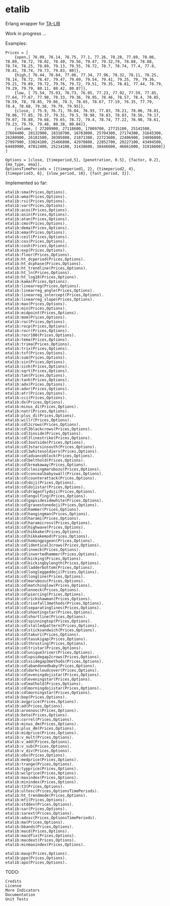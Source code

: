 etalib
==========

Erlang wrapper for [TA-LIB](http://ta-lib.org)

Work in progress ...

Examples:

	Prices = [
		{open,[ 76.09, 76.14, 76.75, 77.1, 77.26, 78.28, 77.69, 78.06, 78.09, 78.72, 78.02, 78.49, 79.56, 79.47, 79.32,79, 78.88, 78.88, 78.74, 78.25, 78.89, 79.13, 79.55, 78.72, 78.7, 78.74, 77.4, 77.8, 78.41, 78.74, 79.73, 79.83, 80]},
		{high,[ 76.44, 76.84, 77.06, 77.34, 77.96, 78.32, 78.11, 78.25, 78.14, 78.72, 78.47, 79.47, 79.69, 79.54, 79.41, 79.25, 79, 79.36, 79.21, 79.09, 79.72, 79.76, 79.72, 79.51, 79.35, 78.81, 77.44, 78.79, 79.29, 79.79, 80.11, 80.42, 80.87]},
		{low, [ 75.54, 75.93, 76.73, 76.05, 77.23, 77.92, 77.59, 77.85, 77.64, 77.67, 77.98, 78.33, 79.36, 78.95, 78.46, 78.57, 78.4, 78.85, 78.59, 78, 78.85, 79.06, 78.3, 78.65, 78.67, 77.19, 76.35, 77.79, 78.4, 78.68, 79.38, 79.79, 79.95]},
		{close, [ 75.9, 76.71, 76.84, 76.93, 77.83, 78.21, 78.06, 78.01, 78.06, 77.85, 78.37, 79.31, 79.5, 78.98, 78.83, 78.83, 78.56, 79.17, 79.07, 78.88, 79.68, 79.65, 78.72, 79.4, 78.74, 77.22, 76.98, 78.61, 79.23, 79.79, 79.48, 80.38, 80.84]},
		{volume, [ 27209900, 27118600, 17809700, 27715100, 25141500, 27604400, 28132900, 18310700, 16763000, 25704300, 27174300, 31645300, 26280900, 26181500, 30305000, 21871300, 22723600, 22406900, 24896000, 27997900, 33024100, 25466800, 42970800, 22852700, 20227100, 43494500, 64489900, 47812400, 25214100, 31438600, 38446600, 46661000, 31916600]}
	]

	Options = [close, {timeperiod,5}, {penetration, 0.5}, {factor, 0.2}, {ma_type, ema}].
	OptionsTimePeriods = [{timeperiod1, 2}, {timeperiod2, 4}, {timeperiod3, 6}, {slow_period, 10}, {fast_period, 3}].

Implemented so far:

	etalib:sma(Prices,Options).
	etalib:wma(Prices,Options).
	etalib:rsi(Prices,Options).
	etalib:var(Prices,Options).
	etalib:acos(Prices,Options).
	etalib:asin(Prices,Options).
	etalib:atan(Prices,Options).
	etalib:cmo(Prices,Options).
	etalib:dema(Prices,Options).
	etalib:ema(Prices,Options).
	etalib:ceil(Prices,Options).
	etalib:cos(Prices,Options).
	etalib:cosh(Prices,Options).
	etalib:exp(Prices,Options).
	etalib:floor(Prices,Options).
	etalib:ht_dcperiod(Prices,Options).
	etalib:ht_dcphase(Prices,Options).
	etalib:ht_trendline(Prices,Options).
	etalib:ht_ln(Prices,Options).
	etalib:ht_log10(Prices,Options).
	etalib:kama(Prices,Options).
	etalib:linearreg(Prices,Options).
	etalib:linearreg_angle(Prices,Options).
	etalib:linearreg_intercept(Prices,Options).
	etalib:linearreg_slope(Prices,Options).
	etalib:max(Prices,Options).
	etalib:min(Prices,Options).
	etalib:midpoint(Prices,Options).
	etalib:mom(Prices,Options).
	etalib:roc(Prices,Options).
	etalib:rocp(Prices,Options).
	etalib:rocr(Prices,Options).
	etalib:rocr100(Prices,Options).
	etalib:tema(Prices,Options).
	etalib:trima(Prices,Options).
	etalib:trix(Prices,Options).
	etalib:tsf(Prices,Options).
	etalib:sum(Prices,Options).
	etalib:sin(Prices,Options).
	etalib:sinh(Prices,Options).
	etalib:sqrt(Prices,Options).
	etalib:tan(Prices,Options).
	etalib:tanh(Prices,Options).
	etalib:adx(Prices,Options).
	etalib:adxr(Prices,Options).
	etalib:atr(Prices,Options).
	etalib:cci(Prices,Options).
	etalib:dx(Prices,Options).
	etalib:minus_di(Prices,Options).
	etalib:natr(Prices,Options).
	etalib:plus_di(Prices,Options).
	etalib:willr(Prices,Options).
	etalib:cdl2crows(Prices,Options).
	etalib:cdl3blackcrows(Prices,Options).
	etalib:cdl3inside(Prices,Options).
	etalib:cdl3linestrike(Prices,Options).
	etalib:cdl3outside(Prices,Options).
	etalib:cdl3starsinsouth(Prices,Options).
	etalib:cdl3whitesoldiers(Prices,Options).
	etalib:cdladvanceblock(Prices,Options).
	etalib:cdlbelthold(Prices,Options).
	etalib:cdlbreakaway(Prices,Options).
	etalib:cdlclosingmarubozu(Prices,Options).
	etalib:cdlconcealbabyswall(Prices,Options).
	etalib:cdlcounterattack(Prices,Options).
	etalib:cdldoji(Prices,Options).
	etalib:cdldojistar(Prices,Options).
	etalib:cdldragonflydoji(Prices,Options).
	etalib:cdlengulfing(Prices,Options).
	etalib:cdlgapsidesidewhite(Prices,Options).
	etalib:cdlgravestonedoji(Prices,Options).
	etalib:cdlhammer(Prices,Options).
	etalib:cdlhangingman(Prices,Options).
	etalib:cdlharami(Prices,Options).
	etalib:cdlharamicross(Prices,Options).
	etalib:cdlhighwave(Prices,Options).
	etalib:cdlhikkake(Prices,Options).
	etalib:cdlhikkakemod(Prices,Options).
	etalib:cdlhomingpigeon(Prices,Options).
	etalib:cdlidentical3crows(Prices,Options).
	etalib:cdlinneck(Prices,Options).
	etalib:cdlinvertedhammer(Prices,Options).
	etalib:cdlkicking(Prices,Options).
	etalib:cdlkickingbylength(Prices,Options).
	etalib:cdlladderbottom(Prices,Options).
	etalib:cdllongleggeddoji(Prices,Options).
	etalib:cdllongline(Prices,Options).
	etalib:cdlmarubozu(Prices,Options).
	etalib:cdlmatchinglow(Prices,Options).
	etalib:cdlonneck(Prices,Options).
	etalib:cdlpiercing(Prices,Options).
	etalib:cdlrickshawman(Prices,Options).
	etalib:cdlrisefall3methods(Prices,Options).
	etalib:cdlseparatinglines(Prices,Options).
	etalib:cdlshootingstar(Prices,Options).
	etalib:cdlshortline(Prices,Options).
	etalib:cdlspinningtop(Prices,Options).
	etalib:cdlstalledpattern(Prices,Options).
	etalib:cdlsticksandwich(Prices,Options).
	etalib:cdltakuri(Prices,Options).
	etalib:cdltasukigap(Prices,Options).
	etalib:cdlthrusting(Prices,Options).
	etalib:cdltristar(Prices,Options).
	etalib:cdlunique3river(Prices,Options).
	etalib:cdlupsidegap2crows(Prices,Options).
	etalib:cdlxsidegap3methods(Prices,Options).
	etalib:cdlabandonedbaby(Prices,Options).
	etalib:cdldarkcloudcover(Prices,Options).
	etalib:cdleveningdojistar(Prices,Options).
	etalib:cdleveningstar(Prices,Options).
	etalib:cdlmathold(Prices,Options).
	etalib:cdlmorningdojistar(Prices,Options).
	etalib:cdlmorningstar(Prices,Options).
    etalib:bop(Prices,Options).
    etalib:avgprice(Prices,Options).
    etalib:ad(Prices,Options).
	etalib:aroonosc(Prices,Options).
	etalib:beta(Prices,Options).
	etalib:correl(Prices,Options).
	etalib:minus_dm(Prices,Options).
	etalib:plus_dm(Prices,Options).
	etalib:midprice(Prices,Options).
	etalib:v_mult(Prices,Options).
	etalib:v_add(Prices,Options).
	etalib:v_sub(Prices,Options).
	etalib:v_div(Prices,Options).
	etalib:obv(Prices,Options).
	etalib:medprice(Prices,Options).
	etalib:trange(Prices,Options).
	etalib:typprice(Prices,Options).
	etalib:wclprice(Prices,Options).
	etalib:maxindex(Prices,Options).
	etalib:minindex(Prices,Options).
	etalib:t3(Prices,Options).
	etalib:ultosc(Prices,OptionsTimePeriods).
	etalib:ht_trendmode(Prices,Options).
	etalib:mfi(Prices,Options).
	etalib:stddev(Prices,Options).
	etalib:sar(Prices,Options).
	etalib:sarext(Prices,Options).
	etalib:adosc(Prices,OptionsTimePeriods).
	etalib:ma(Prices,Options).
	etalib:bbands(Prices,Options).
	etalib:macd(Prices,Options).
	etalib:macdfix(Prices,Options).
	etalib:macdext(Prices,Options).
	etalib:minmaxindex(Prices,Options).

	etalib:mavp(Prices,Options).
	etalib:ppo(Prices,Options).
	etalib:apo(Prices,Options).

TODO:

	Credits
	License
	More Indicators
	Documentation
	Unit Tests